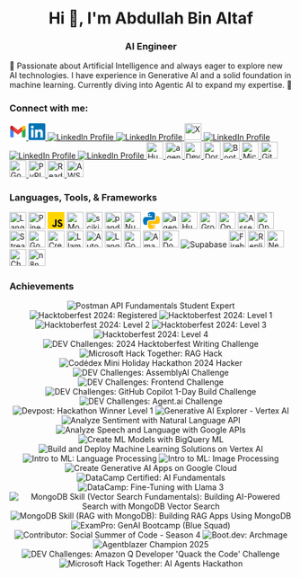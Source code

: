 <h1 align="center">Hi 👋, I'm Abdullah Bin Altaf</h1>
<h3 align="center">AI Engineer</h3>
<p>🚀 Passionate about Artificial Intelligence and always eager to explore new AI technologies. I have experience in Generative AI and a solid foundation in machine learning. Currently diving into Agentic AI to expand my expertise. 🚀</p>
<h3 align="left">Connect with me:</h3>
<a align="left" href="mailto:abdullahkoraal@gmail.com" target="_blank">
<img src="https://raw.githubusercontent.com/github/explore/refs/heads/main/topics/gmail/gmail.png" alt="LinkedIn Profile" height="30px" width="30px" title="Email">
</a>
<a align="left" href="https://www.linkedin.com/in/abdullah-k18/" target="_blank">
<img src="https://github.com/abdullah-k18/Github-Profile-README-Generator/blob/main/images/logo.png" alt="LinkedIn Profile" height="30px" width="30px" title="Linkedin">
</a>
<a align="left" href="https://www.youtube.com/@abdulla_k18" target="_blank">
<img src="https://cdn.iconscout.com/icon/free/png-256/free-youtube-logo-icon-download-in-svg-png-gif-file-formats--social-media-70-flat-icons-color-pack-logos-432560.png?f=webp&w=256" alt="LinkedIn Profile" height="30px" width="30px" title="YouTube">
</a>
<a align="left" href="https://discordapp.com/users/1250502704942284915" target="_blank">
<img src="https://avatars.githubusercontent.com/u/1965106?s=200&v=4" alt="LinkedIn Profile" height="30px" width="30px" title="Discord">
</a>
<a align="left" href="https://x.com/abdulla_k18/" target="_blank">
<img src="https://avatars.githubusercontent.com/u/50278?s=200&v=4" height="30px" width="30px" title="X">
</a>
<a align="left" href="https://dev.to/abdullah-k18" target="_blank">
<img src="https://avatars.githubusercontent.com/u/13521919?s=200&v=4" alt="LinkedIn Profile" height="30px" width="30px" title="DEV Community">
</a>
<a align="left" href="https://hashnode.com/@abdullahk18" target="_blank">
<img src="https://avatars.githubusercontent.com/u/16342708?s=200&v=4" alt="LinkedIn Profile" height="30px" width="30px" title="Hashnode">
</a>
<a align="left" href="https://medium.com/@abdullahk18" target="_blank">
<img src="https://avatars.githubusercontent.com/u/923954?s=200&v=4" alt="LinkedIn Profile" height="30px" width="30px" title="Medium">
</a>
<a align="left" href="https://huggingface.co/abdullah-k18" target="_blank">
<img src="https://huggingface.co/datasets/huggingface/brand-assets/resolve/main/hf-logo.png" width="30px" height="30px" title="Hugging Face">
</a>
<a align="left" href="https://agent.ai/human/abdulla_k18" target="_blank">
<img src="https://agent.ai/agent.ai-gear/logomark.png" width="30px" height="30px" title="agent.ai">
</a>
<a align="left" href="https://devpost.com/abdullahkoraal" target="_blank">
<img src="https://www.clipartmax.com/png/middle/231-2318034_slack-devpost-devpost-logo.png" width="30px" height="30px" title="Devpost">
</a>
<a align="left" href="https://dorahacks.io/hacker/abdullah-k18" target="_blank">
<img src="https://cryptototem.com/wp-content/uploads/2023/06/DoraHacks-logo.jpg" width="30px" height="30px" title="DoraHacks">
</a>
<a align="left" href="https://www.boot.dev/u/abdullah-k18" target="_blank">
<img src="https://avatars.githubusercontent.com/u/72108331?s=200&v=4" width="30px" height="30px" title="Boot.dev">
</a>
<a align="left" href="https://learn.microsoft.com/en-us/users/abdullah-k18/" target="_blank">
<img src="https://avatars.githubusercontent.com/u/6154722?s=200&v=4" width="30px" height="30px" title="Microsoft Learn">
</a>
<a align="left" href="https://gitlab.com/abdullah-k18" target="_blank">
<img src="https://static-00.iconduck.com/assets.00/gitlab-icon-1024x942-f30d1qro.png" width="30px" height="30px" title="GitLab">
</a>
<a align="left" href="https://www.cloudskillsboost.google/public_profiles/af7812cf-2266-4107-85a0-194c2a5e1d59" target="_blank">
<img src="https://images.store.crowdstrike.com/9748z14dd5zg/7MGTtSyAi2Z29Dmiwkusu/30de0bcae755e11aebe7e87823feb9cb/Googlecloud_icon_square.png" width="30px" height="30px" title="Google Cloud Skills Boost">
</a>
<a align="left" href="https://pypi.org/user/abdullah-k18/" target="_blank">
<img src="https://upload.wikimedia.org/wikipedia/commons/thumb/0/04/PyPI-Logo-notext.svg/1200px-PyPI-Logo-notext.svg.png" width="30px" height="30px" title="PyPI">
</a>
<a align="left" href="https://app.readytensor.ai/users/abdullah-k18" target="_blank">
<img src="https://avatars.githubusercontent.com/u/104222293?s=200&v=4" width="30px" height="30px" title="Ready Tensor">
</a>
<a align="left" href="https://community.aws/@abdullahk18" target="_blank">
<img src="https://community.aws/img/favicons/android-icon-192x192.png" width="30px" height="30px" title="AWS Community">
</a>
<h3 align="left">Languages, Tools, & Frameworks</h3>
<p><img src="https://registry.npmmirror.com/@lobehub/icons-static-png/latest/files/dark/langchain-color.png" width="30px" height="30px" title="LangChain">
  <img src="https://avatars.githubusercontent.com/u/54333248?s=200&v=4" width="30px" height="30px" title="Pinecone">
  <img src="https://github.com/abdullah-k18/Github-Profile-README-Generator/blob/main/images/javascript.svg" width="30px" height="30px" title="JavaScript">
  <img src="https://avatars.githubusercontent.com/u/45120?s=200&v=4" width="30px" height="30px" title="MongoDB">
  <img src="https://avatars.githubusercontent.com/u/365630?s=200&v=4" width="30px" height="30px" title="scikit-learn">
  <img src="https://avatars.githubusercontent.com/u/21206976?s=200&v=4" width="30px" height="30px" title="pandas">
  <img src="https://avatars.githubusercontent.com/u/288276?s=200&v=4" width="30px" height="30px" title="NumPy">
  <img src="https://github.com/abdullah-k18/Github-Profile-README-Generator/blob/main/images/python.svg" width="30px" height="30px" title="Python">
  <img src="https://agent.ai/agent.ai-gear/logomark.png" width="30px" height="30px" title="agent.ai">
  <img src="https://huggingface.co/datasets/huggingface/brand-assets/resolve/main/hf-logo.png" width="30px" height="30px" title="Hugging Face">
  <img src="https://avatars.githubusercontent.com/u/7464134?s=200&v=4" width="30px" height="30px" title="Groq Cloud">
  <img src="https://avatars.githubusercontent.com/u/14957082?s=200&v=4" width="30px" height="30px" title="OpenAI">
  <img src="https://avatars.githubusercontent.com/u/24515738?s=200&v=4" width="30px" height="30px" title="AssemblyAI">
  <img src="https://avatars.githubusercontent.com/u/139423088?s=200&v=4" width="30px" height="30px" title="OpenRouter"> 
  <img src="https://avatars.githubusercontent.com/u/45109972?s=200&v=4" width="30px" height="30px" title="Streamlit">
  <img src="https://avatars.githubusercontent.com/u/33467679?s=200&v=4" width="30px" height="30px" title="Google Colab">
  <img src="https://avatars.githubusercontent.com/u/170677839?s=200&v=4" width="30px" height="30px" title="CrewAI">
  <img src="https://avatars.githubusercontent.com/u/130722866?s=200&v=4" width="30px" height="30px" title="LlamaIndex">
  <img src="https://camo.githubusercontent.com/ef7d1a44f4abc5699119b28077235bbda84152fa2d74a4ea5abc7d1bccffdcbd/68747470733a2f2f6d6963726f736f66742e6769746875622e696f2f6175746f67656e2f302e322f696d672f61672e737667" width="30px" height="30px" title="AutoGen">
  <img src="https://avatars.githubusercontent.com/u/85702467?s=200&v=4" width="30px" height="30px" title="Langflow">
  <img src="https://upload.wikimedia.org/wikipedia/commons/thumb/0/05/Vertex_AI_Logo.svg/2048px-Vertex_AI_Logo.svg.png" width="30px" height="30px" title="Google Cloud Platform: Vertex AI">
  <img src="https://www.bluematador.com/hs-fs/hubfs/blog/new/How%20Many%20Packets%20per%20Second%20PPS%20in%20Amazon%20EC2/BM-EC2-post-icon.png?width=200&name=BM-EC2-post-icon.png" width="30px" height="30px" title="Amazon Web Services: EC2">
  <img src="https://avatars.githubusercontent.com/u/5429470?s=200&v=4" width="30px" height="30px" title="Docker">
  <img src="https://avatars.githubusercontent.com/u/54469796?s=200&v=4" height="30px" title="Supabase">
  <img src="https://avatars.githubusercontent.com/u/1335026?s=200&v=4" width="30px" height="30px" title="Firebase">
  <img src="https://avatars.githubusercontent.com/u/983194?s=200&v=4" width="30px" height="30px" title="Replit">
  <img src="https://camo.githubusercontent.com/c3635f27439ecdbf20e3cbf969c156f4040f10a0c8c836cf307d916dd8f806d4/68747470733a2f2f6173736574732e76657263656c2e636f6d2f696d6167652f75706c6f61642f76313636323133303535392f6e6578746a732f49636f6e5f6461726b5f6261636b67726f756e642e706e67" width="30px" height="30px" title="Next.js">
  <img src="https://avatars.githubusercontent.com/u/128686189?s=200&v=4" width="30px" height="30px" title="Chainlit">
  <img src="https://avatars.githubusercontent.com/u/45487711?s=48&v=4" width="30px" height="30px" title="n8n">
</p>
<h3 align="left">Achievements</h3>
<p>
  <div align="center">
    <img src="https://cc.sj-cdn.net/instructor/3d8458f2k85sh-postman/course_series/3a5xz9m019od4/promo-image.1649784759.png" height="150px" title="Postman API Fundamentals Student Expert">
    <img src="https://assets.holopin.io/hf2024levels/level0-sloth-hello-0-0-0-0.webp" height="150px" title="Hacktoberfest 2024: Registered">
    <img src="https://assets.holopin.io/hf2024levels/level1-sloth-hello-tumbler-0-0-0.webp" height="150px" title="Hacktoberfest 2024: Level 1">
    <img src="https://assets.holopin.io/hf2024levels/level2-sloth-hello-tumbler-robe-0-0.webp" height="150px" title="Hacktoberfest 2024: Level 2">
    <img src="https://assets.holopin.io/hf2024levels/level3-sloth-hello-tumbler-robe-sparkle-0.webp" height="150px" title="Hacktoberfest 2024: Level 3">
    <img src="https://assets.holopin.io/hf2024levels/level4-sloth-hello-tumbler-robe-sparkle-moon.webp" height="150px" title="Hacktoberfest 2024: Level 4">
    <img src="https://media2.dev.to/dynamic/image/width=180,height=,fit=scale-down,gravity=auto,format=auto/https%3A%2F%2Fdev-to-uploads.s3.amazonaws.com%2Fuploads%2Fbadge%2Fbadge_image%2F349%2FHacktoberfest_Challenge-03.png" height="150px" title="DEV Challenges: 2024 Hacktoberfest Writing Challenge">
    <img src="https://images.credly.com/size/340x340/images/c8de44c7-9891-4bae-b3a7-a65ed1c28a2a/blob" height="150px" title="Microsoft Hack Together: RAG Hack">
    <img src="https://templates.images.credential.net/1734444452338981571626932552229.png" height="150px" title="Codédex Mini Holiday Hackathon 2024 Hacker">
    <img src="https://media2.dev.to/dynamic/image/width=180,height=,fit=scale-down,gravity=auto,format=auto/https%3A%2F%2Fdev-to-uploads.s3.amazonaws.com%2Fuploads%2Fbadge%2Fbadge_image%2F351%2FAssemblyAI_Badges-04.png" height="150px" title="DEV Challenges: AssemblyAI Challenge">
    <img src="https://media2.dev.to/dynamic/image/width=180,height=,fit=scale-down,gravity=auto,format=auto/https%3A%2F%2Fdev-to-uploads.s3.amazonaws.com%2Fuploads%2Fbadge%2Fbadge_image%2F320%2FHeader_Draft-06.png" height="150px" title="DEV Challenges: Frontend Challenge">
    <img src="https://media2.dev.to/dynamic/image/width=180,height=,fit=scale-down,gravity=auto,format=auto/https%3A%2F%2Fdev-to-uploads.s3.amazonaws.com%2Fuploads%2Fbadge%2Fbadge_image%2F357%2FGitHub_Completion_Badge.png" height="150px" title="DEV Challenges: GitHub Copilot 1-Day Build Challenge">
    <img src="https://media2.dev.to/dynamic/image/width=180,height=,fit=scale-down,gravity=auto,format=auto/https%3A%2F%2Fdev-to-uploads.s3.amazonaws.com%2Fuploads%2Fbadge%2Fbadge_image%2F359%2FAgent.ai_Completion_Badge.png" height="150px" title="DEV Challenges: Agent.ai Challenge">
    <img src="https://d112y698adiu2z.cloudfront.net/photos/production/achievement_photos/000/930/137/datas/fe7da55a06691d0a0fa2fb2f32d9d352_medium_bronze.png" height="150px" title="Devpost: Hackathon Winner Level 1">
    <img src="https://cdn.qwiklabs.com/Q3q8iU%2B3%2F5vrRb%2FHPgI86XIsGLdErHa3uLKJ%2Brxfs7Y%3D" height="150px" title="Generative AI Explorer - Vertex AI">
    <img src="https://cdn.qwiklabs.com/JOmYLpYKK1IZvJx%2FtSZh%2B5fTLcpu37J8lMm8v0qQm6Q%3D" height="150px" title="Analyze Sentiment with Natural Language API">
    <img src="https://cdn.qwiklabs.com/9l3ABNdsyhUC0bPIs6Vf1sAGsC4nb7UGe9GuP39%2FwKI%3D" height="150px" title="Analyze Speech and Language with Google APIs">
    <img src="https://cdn.qwiklabs.com/Wm106BMo1s08lU7N%2BBp7tWioQwpDFr1R60VxPqqF8r0%3D" height="150px" title="Create ML Models with BigQuery ML">
    <img src="https://cdn.qwiklabs.com/LLap1XFnTYXllIUjms9Kl6dVtMr%2FsiX2BTz1ElNuDHg%3D" height="150px" title="Build and Deploy Machine Learning Solutions on Vertex AI">
    <img src="https://cdn.qwiklabs.com/PMvEwj92V3P6rguG5fqCAhaQ9eK49tlm5CVMnyszVlg%3D" height="150px" title="Intro to ML: Language Processing">
    <img src="https://cdn.qwiklabs.com/A13uL5L4k9eJte78rdSAoCACA7eAemssidFBZbqoe0o%3D" height="150px" title="Intro to ML: Image Processing">
    <img src="https://cdn.qwiklabs.com/NZjkRzcCusZ61oE8mWpjEmZktZUXkmO%2F%2F19TokDAnsU%3D" height="150px" title="Create Generative AI Apps on Google Cloud">
    <img src="https://media.datacamp.com/legacy/Certification/Skill%20Verification/ai_fundamentals.png" height="150px" title="DataCamp Certified: AI Fundamentals">
    <img src="https://www.datacamp.com/statement-of-accomplishment/badge/course/5a875c2c9cb72d1a672d5ab781c9f4347fbf9605.png" height="150px" title="DataCamp: Fine-Tuning with Llama 3">
    <img src="https://images.credly.com/size/340x340/images/730e9c82-7869-4288-b580-9f8500a94465/blob" height="150px" title="MongoDB Skill (Vector Search Fundamentals): Building AI-Powered Search with MongoDB Vector Search">
    <img src="https://images.credly.com/size/340x340/images/2aff887d-ee1e-479f-b26f-dcb20d647bd6/blob" height="150px" title="MongoDB Skill (RAG with MongoDB): Building RAG Apps Using MongoDB">
    <img src="https://github.com/user-attachments/assets/d728dc6a-efa0-4097-bc7c-77bc77ba317e" height="150px" title="ExamPro: GenAI Bootcamp (Blue Squad)">
    <img src="https://github.com/user-attachments/assets/ef77e86c-b528-4926-bcad-8028de713206" height="150px" title="Contributor: Social Summer of Code - Season 4">
    <img src="https://storage.googleapis.com/qvault-webapp-dynamic-assets/course_assets/cCkeGw0.png" height="150px" title="Boot.dev: Archmage">
    <img src="https://trailhead.salesforce.com/assets/agentblazer/agentblazer-level-1-3afbb05a25116376d5021711bb6d1b3550296280f8d5cb3b69c1188cdcfe723b.png" height="150px" title="Agentblazer Champion 2025">
    <img src="https://media2.dev.to/dynamic/image/width=180,height=,fit=scale-down,gravity=auto,format=auto/https%3A%2F%2Fdev-to-uploads.s3.amazonaws.com%2Fuploads%2Fbadge%2Fbadge_image%2F376%2FAsset_6_2x.png" height="150px" title="DEV Challenges: Amazon Q Developer 'Quack the Code' Challenge">
    <img src="https://images.credly.com/size/110x110/images/648f7e43-0438-4607-a6cb-140a60d643d3/blob" height="150px" title="Microsoft Hack Together: AI Agents Hackathon">
  <div/>
</p>
